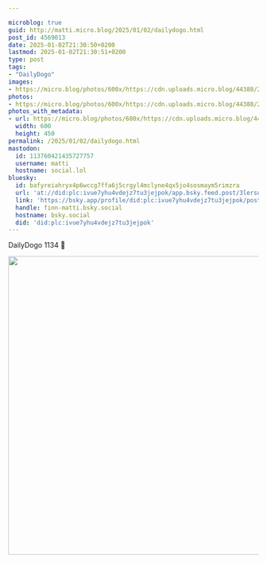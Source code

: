 ```yaml
---

microblog: true
guid: http://matti.micro.blog/2025/01/02/dailydogo.html
post_id: 4569013
date: 2025-01-02T21:30:50+0200
lastmod: 2025-01-02T21:30:51+0200
type: post
tags:
- "DailyDogo"
images:
- https://micro.blog/photos/600x/https://cdn.uploads.micro.blog/44388/2025/31467bebff764181ba899f79e5a6aedf.jpg
photos:
- https://micro.blog/photos/600x/https://cdn.uploads.micro.blog/44388/2025/31467bebff764181ba899f79e5a6aedf.jpg
photos_with_metadata:
- url: https://micro.blog/photos/600x/https://cdn.uploads.micro.blog/44388/2025/31467bebff764181ba899f79e5a6aedf.jpg
  width: 600
  height: 450
permalink: /2025/01/02/dailydogo.html
mastodon:
  id: 113760421435727757
  username: matti
  hostname: social.lol
bluesky:
  id: bafyreiahryx4p6wccg7ffa6j5crgyl4mclyne4qx5jo4sosmaym5rimzra
  url: 'at://did:plc:ivue7yhu4vdejz7tu3jejpok/app.bsky.feed.post/3lersueoias2d'
  link: 'https://bsky.app/profile/did:plc:ivue7yhu4vdejz7tu3jejpok/post/3lersueoias2d'
  handle: finn-matti.bsky.social
  hostname: bsky.social
  did: 'did:plc:ivue7yhu4vdejz7tu3jejpok'
---
```

DailyDogo 1134 🐶

<img src="/media/uploads/2025/31467bebff764181ba899f79e5a6aedf.jpg" width="600" alt="" />
